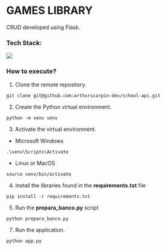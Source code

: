 # GAMES LIBRARY
CRUD developed using Flask.

### Tech Stack:
<p align="left">
    <a href="https://skillicons.dev">
        <img src="https://skillicons.dev/icons?i=python,flask,mysql"/>
    </a>
</p>


### How to execute?
1. Clone the remote repository.
```
git clone git@github.com:arthurscarpin-dev/school-api.git
```

2. Create the Python virtual environment.
```
python -m venv venv
```

3. Activate the virtual environment.
* Microsoft Windows
```
.\venv\Scripts\Activate
```
* Linux or MacOS
```
source venv/bin/activate
```

4. Install the libraries found in the **requirements.txt** file
```
pip install -r requirements.txt
```

5. Run the **prepara_banco.py** script
```
python prepara_banco.py
```

7. Run the application.
```
python app.py
```
